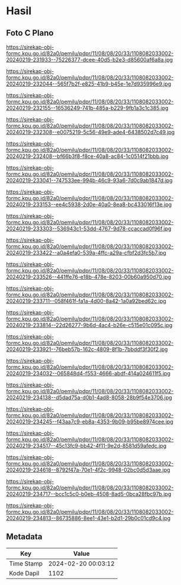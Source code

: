 # Hasil

## Foto C Plano

https://sirekap-obj-formc.kpu.go.id/82a0/pemilu/pdpr/11/08/08/20/33/1108082033002-20240219-231933--75226377-dcee-40d5-b2e3-d85600af6a8a.jpg

https://sirekap-obj-formc.kpu.go.id/82a0/pemilu/pdpr/11/08/08/20/33/1108082033002-20240219-232044--565f7b2f-e825-41b9-b45e-1e7d935996e9.jpg

https://sirekap-obj-formc.kpu.go.id/82a0/pemilu/pdpr/11/08/08/20/33/1108082033002-20240219-232155--16536249-741b-485a-b229-9fb1a3c1c385.jpg

https://sirekap-obj-formc.kpu.go.id/82a0/pemilu/pdpr/11/08/08/20/33/1108082033002-20240219-232308--e0075219-5c56-49e9-ade4-6438502d7c49.jpg

https://sirekap-obj-formc.kpu.go.id/82a0/pemilu/pdpr/11/08/08/20/33/1108082033002-20240219-232408--bf66b3f8-f8ce-40a8-ac84-1c0514f21bbb.jpg

https://sirekap-obj-formc.kpu.go.id/82a0/pemilu/pdpr/11/08/08/20/33/1108082033002-20240219-233041--747533ee-994b-46c9-93a6-7d0c9ab1847d.jpg

https://sirekap-obj-formc.kpu.go.id/82a0/pemilu/pdpr/11/08/08/20/33/1108082033002-20240219-233153--ee4c5938-2d0e-40a0-8ea8-bc433016f13e.jpg

https://sirekap-obj-formc.kpu.go.id/82a0/pemilu/pdpr/11/08/08/20/33/1108082033002-20240219-233303--536943c1-53dd-4767-9d78-ccaccad0f96f.jpg

https://sirekap-obj-formc.kpu.go.id/82a0/pemilu/pdpr/11/08/08/20/33/1108082033002-20240219-233422--a0a4efa0-539a-4ffc-a29a-cfbf2d3fc5b7.jpg

https://sirekap-obj-formc.kpu.go.id/82a0/pemilu/pdpr/11/08/08/20/33/1108082033002-20240219-233526--441ffe76-e18b-478e-8203-00b60a950d70.jpg

https://sirekap-obj-formc.kpu.go.id/82a0/pemilu/pdpr/11/08/08/20/33/1108082033002-20240219-233711--058f461f-fa1a-4d00-8a42-1a0a92bed62c.jpg

https://sirekap-obj-formc.kpu.go.id/82a0/pemilu/pdpr/11/08/08/20/33/1108082033002-20240219-233814--22d26277-9b6d-4ac4-b26e-c515e01c095c.jpg

https://sirekap-obj-formc.kpu.go.id/82a0/pemilu/pdpr/11/08/08/20/33/1108082033002-20240219-233921--76beb57b-162c-4809-8f1b-7bbddf3f30f2.jpg

https://sirekap-obj-formc.kpu.go.id/82a0/pemilu/pdpr/11/08/08/20/33/1108082033002-20240219-234032--065848d4-f553-4666-abdf-414a024611f5.jpg

https://sirekap-obj-formc.kpu.go.id/82a0/pemilu/pdpr/11/08/08/20/33/1108082033002-20240219-234138--d5dad75a-d0b1-4ad8-8058-28b9f54e3706.jpg

https://sirekap-obj-formc.kpu.go.id/82a0/pemilu/pdpr/11/08/08/20/33/1108082033002-20240219-234245--f43aa7c9-eb8a-4353-9b09-b95be8974cee.jpg

https://sirekap-obj-formc.kpu.go.id/82a0/pemilu/pdpr/11/08/08/20/33/1108082033002-20240219-234517--45c13fc9-bb42-4f11-9e2d-8581d59afedc.jpg

https://sirekap-obj-formc.kpu.go.id/82a0/pemilu/pdpr/11/08/08/20/33/1108082033002-20240219-234618--8792f47a-70e1-4f2c-9948-02bc0d5d3aae.jpg

https://sirekap-obj-formc.kpu.go.id/82a0/pemilu/pdpr/11/08/08/20/33/1108082033002-20240219-234717--bcc1c5c0-b0eb-4508-8ad5-0bca28fbc97b.jpg

https://sirekap-obj-formc.kpu.go.id/82a0/pemilu/pdpr/11/08/08/20/33/1108082033002-20240219-234813--86735886-8ee1-43e1-b2d1-29b0c01cd9c4.jpg


## Metadata

| Key        | Value               |
| ---------- | ------------------- |
| Time Stamp | 2024-02-20 00:03:12 |
| Kode Dapil | 1102                |



